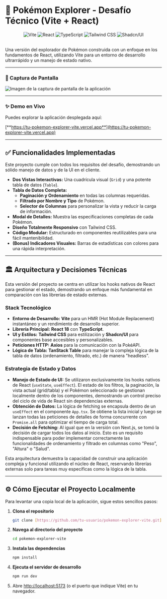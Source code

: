 # 🚀 Pokémon Explorer - Desafío Técnico (Vite + React)

<div align="center">
  <img src="https://img.shields.io/badge/Vite-646CFF?style=for-the-badge&logo=vite&logoColor=white" alt="Vite"/>
  <img src="https://img.shields.io/badge/React-20232A?style=for-the-badge&logo=react&logoColor=61DAFB" alt="React"/>
  <img src="https://img.shields.io/badge/TypeScript-3178C6?style=for-the-badge&logo=typescript&logoColor=white" alt="TypeScript"/>
  <img src="https://img.shields.io/badge/Tailwind_CSS-38B2AC?style=for-the-badge&logo=tailwind-css&logoColor=white" alt="Tailwind CSS"/>
  <img src="https://img.shields.io/badge/shadcn/ui-000000?style=for-the-badge&logo=shadcnui&logoColor=white" alt="Shadcn/UI"/>
</div>

<br/>

Una versión del explorador de Pokémon construida con un enfoque en los fundamentos de React, utilizando Vite para un entorno de desarrollo ultrarrápido y un manejo de estado nativo.

---

### 📸 Captura de Pantalla

![Imagen de la captura de pantalla de la aplicación](URL_DE_LA_CAPTURA_DE_PANTALLA)

---

### ✨ Demo en Vivo

Puedes explorar la aplicación desplegada aquí:

[**https://tu-pokemon-explorer-vite.vercel.app**](https://tu-pokemon-explorer-vite.vercel.app)

---

## ✅ Funcionalidades Implementadas

Este proyecto cumple con todos los requisitos del desafío, demostrando un sólido manejo de datos y de la UI en el cliente.

- **Dos Vistas Interactivas:** Una cuadrícula visual (`Grid`) y una potente tabla de datos (`Table`).
- **Tabla de Datos Completa:**
  - **Paginación y Ordenamiento** en todas las columnas requeridas.
  - **Filtrado por Nombre y Tipo** de Pokémon.
  - **Selector de Columnas** para personalizar la vista y reducir la carga de información.
- **Modal de Detalles:** Muestra las especificaciones completas de cada Pokémon.
- **Diseño Totalmente Responsivo** con Tailwind CSS.
- **Código Modular:** Estructurado en componentes reutilizables para una fácil mantenibilidad.
- **(Bonus) Indicadores Visuales:** Barras de estadísticas con colores para una rápida interpretación.

---

## 🏛️ Arquitectura y Decisiones Técnicas

Esta versión del proyecto se centra en utilizar los hooks nativos de React para gestionar el estado, demostrando un enfoque más fundamental en comparación con las librerías de estado externas.

### Stack Tecnológico

- **Entorno de Desarrollo:** **Vite** para un HMR (Hot Module Replacement) instantáneo y un rendimiento de desarrollo superior.
- **Librería Principal:** **React 18** con **TypeScript**.
- **UI y Estilos:** **Tailwind CSS** para estilización y **Shadcn/UI** para componentes base accesibles y personalizables.
- **Peticiones HTTP:** **Axios** para la comunicación con la PokéAPI.
- **Lógica de Tabla:** **TanStack Table** para manejar la compleja lógica de la tabla de datos (ordenamiento, filtrado, etc.) de manera "headless".

### Estrategia de Estado y Datos

- **Manejo de Estado de UI:** Se utilizaron exclusivamente los hooks nativos de React (`useState`, `useEffect`). El estado de los filtros, la paginación, la vista actual (grid/tabla) y el Pokémon seleccionado se gestionan localmente dentro de los componentes, demostrando un control preciso del ciclo de vida de React sin dependencias externas.
- **Obtención de Datos:** La lógica de fetching se encapsula dentro de un `useEffect` en el componente `App.tsx`. Se obtiene la lista inicial y luego se lanzan todas las peticiones de detalles de forma concurrente con `Promise.all` para optimizar el tiempo de carga total.
- **Decisión de Fetching:** Al igual que en la versión con Next.js, se tomó la decisión de cargar todos los datos al inicio. Esto es un requisito indispensable para poder implementar correctamente las funcionalidades de ordenamiento y filtrado en columnas como "Peso", "Altura" o "Salud".

Esta arquitectura demuestra la capacidad de construir una aplicación compleja y funcional utilizando el núcleo de React, reservando librerías externas solo para tareas muy específicas como la lógica de la tabla.

---

## ⚙️ Cómo Ejecutar el Proyecto Localmente

Para levantar una copia local de la aplicación, sigue estos sencillos pasos:

1.  **Clona el repositorio**

    ```bash
    git clone [https://github.com/tu-usuario/pokemon-explorer-vite.git](https://github.com/tu-usuario/pokemon-explorer-vite.git)
    ```

2.  **Navega al directorio del proyecto**

    ```bash
    cd pokemon-explorer-vite
    ```

3.  **Instala las dependencias**

    ```bash
    npm install
    ```

4.  **Ejecuta el servidor de desarrollo**

    ```bash
    npm run dev
    ```

5.  Abre [http://localhost:5173](http://localhost:5173) (o el puerto que indique Vite) en tu navegador.
